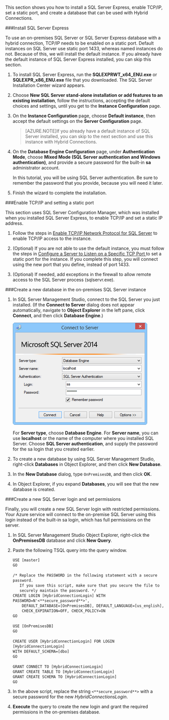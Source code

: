 
This section shows you how to install a SQL Server Express, enable TCP/IP, set a static port, and create a database that can be used with Hybrid Connections.  

###Install SQL Server Express

To use an on-premises SQL Server or SQL Server Express database with a hybrid connection, TCP/IP needs to be enabled on a static port. Default instances on SQL Server use static port 1433, whereas named instances do not. Because of this, we will install the default instance. If you already have the default instance of SQL Server Express installed, you can skip this section.

1. To install SQL Server Express, run the **SQLEXPRWT_x64_ENU.exe** or **SQLEXPR_x86_ENU.exe** file that you downloaded. The SQL Server Installation Center wizard appears.
    
2. Choose **New SQL Server stand-alone installation or add features to an existing installation**, follow the instructions, accepting the default choices and settings, until you get to the **Instance Configuration** page.
    
3. On the **Instance Configuration** page, choose **Default instance**, then accept the default settings on the **Server Configuration** page.

    >[AZURE.NOTE]If you already have a default instance of SQL Server installed, you can skip to the next section and use this instance with Hybrid Connections. 
    
5. On the **Database Engine Configuration** page, under **Authentication Mode**, choose **Mixed Mode (SQL Server authentication and Windows authentication)**, and provide a secure password for the built-in **sa** administrator account.
    
    In this tutorial, you will be using SQL Server authentication. Be sure to remember the password that you provide, because you will need it later.
    
6. Finish the wizard to complete the installation.

###Enable TCP/IP and setting a static port

This section uses SQL Server Configuration Manager, which was installed when you installed SQL Server Express, to enable TCP/IP and set a static IP address. 

1. Follow the steps in [Enable TCP/IP Network Protocol for SQL Server](http://technet.microsoft.com/library/hh231672%28v=sql.110%29.aspx) to enable TCP/IP access to the instance.

2. (Optional) If you are not able to use the default instance, you must follow the steps in [Configure a Server to Listen on a Specific TCP Port ](https://msdn.microsoft.com/library/ms177440.aspx) to set a static port for the instance. If you complete this step, you will connect using the new port that you define, instead of port 1433.

3. (Optional) If needed, add exceptions in the firewall to allow remote access to the SQL Server process (sqlservr.exe).

###Create a new database in the on-premises SQL Server instance

1. In SQL Server Management Studio, connect to the SQL Server you just installed. (If the **Connect to Server** dialog does not appear automatically, navigate to **Object Explorer** in the left pane, click **Connect**, and then click **Database Engine**.)     

    ![Connect to Server](./media/hybrid-connections-create-on-premises-database/A04SSMSConnectToServer.png)
    
    For **Server type**, choose **Database Engine**. For **Server name**, you can use **localhost** or the name of the computer where you installed SQL Server. Choose **SQL Server authentication**, and supply the password for the sa login that you created earlier. 
    
2. To create a new database by using SQL Server Management Studio, right-click **Databases** in Object Explorer, and then click **New Database**.
    
3. In the **New Database** dialog, type `OnPremisesDB`, and then click **OK**. 
    
4. In Object Explorer, if you expand **Databases**, you will see that the new database is created.

###Create a new SQL Server login and set permissions

Finally, you will create a new SQL Server login with restricted permissions. Your Azure service will connect to the on-premise SQL Server using this login instead of the built-in sa login, which has full permissions on the server.

1. In SQL Server Management Studio Object Explorer, right-click the **OnPremisesDB** database and click **New Query**.

2.  Paste the following TSQL query into the query window.

        USE [master]
        GO
        
        /* Replace the PASSWORD in the following statement with a secure password. 
           If you save this script, make sure that you secure the file to 
           securely maintain the password. */ 
        CREATE LOGIN [HybridConnectionLogin] WITH PASSWORD=N'<**secure_password**>', 
            DEFAULT_DATABASE=[OnPremisesDB], DEFAULT_LANGUAGE=[us_english], 
            CHECK_EXPIRATION=OFF, CHECK_POLICY=ON
        GO
    
        USE [OnPremisesDB]
        GO
    
        CREATE USER [HybridConnectionLogin] FOR LOGIN [HybridConnectionLogin] 
        WITH DEFAULT_SCHEMA=[dbo]
        GO

        GRANT CONNECT TO [HybridConnectionLogin]
        GRANT CREATE TABLE TO [HybridConnectionLogin]
        GRANT CREATE SCHEMA TO [HybridConnectionLogin]
        GO  
   
3. In the above script, replace the string `<**secure_password**>` with a secure password for the new *HybridConnectionsLogin*.

4. **Execute** the query to create the new login and grant the required permissions in the on-premises database.


